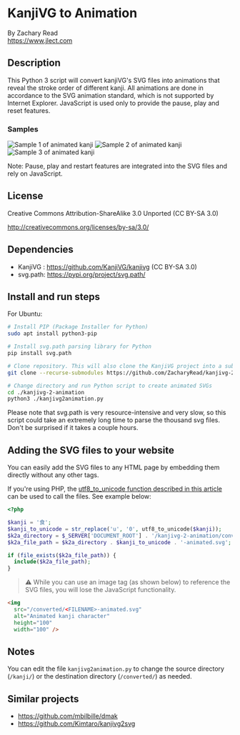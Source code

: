 
# KanjiVG to Animation

By Zachary Read  
https://www.jlect.com

## Description

This Python 3 script will convert kanjiVG's SVG files into animations that reveal the stroke order of different kanji. All animations are done in accordance to the SVG animation standard, which is not supported by Internet Explorer. JavaScript is used only to provide the pause, play and reset features.

### Samples

![Sample 1 of animated kanji](examples/0589c-jlect.svg?raw=true "Sample 1 of animated kanji") 
![Sample 2 of animated kanji](examples/05766-jlect.svg?raw=true "Sample 2 of animated kanji") 
![Sample 3 of animated kanji](examples/05678-jlect.svg?raw=true "Sample 3 of animated kanji")

Note: Pause, play and restart features are integrated into the SVG files and rely on JavaScript.

## License
Creative Commons Attribution-ShareAlike 3.0 Unported (CC BY-SA 3.0)

http://creativecommons.org/licenses/by-sa/3.0/

## Dependencies

* KanjiVG :  https://github.com/KanjiVG/kanjivg (CC BY-SA 3.0)
* svg.path:  https://pypi.org/project/svg.path/

## Install and run steps

For Ubuntu:
```sh
# Install PIP (Package Installer for Python)
sudo apt install python3-pip

# Install svg.path parsing library for Python
pip install svg.path

# Clone repository. This will also clone the KanjiVG project into a subdirectory.
git clone --recurse-submodules https://github.com/ZacharyRead/kanjivg-2-animation.git

# Change directory and run Python script to create animated SVGs
cd ./kanjivg-2-animation
python3 ./kanjivg2animation.py
```

Please note that svg.path is very resource-intensive and very slow, so this script could take an extremely long time to parse the thousand svg files. Don't be surprised if it takes a couple hours.

## Adding the SVG files to your website

You can easily add the SVG files to any HTML page by embedding them directly without any other tags.

If you're using PHP, the [utf8_to_unicode function described in this article](http://web.archive.org/web/20130414004049/http://www.randomchaos.com/documents/?source=php_and_unicode) can be used to call the files. See example below:

```php
<?php

$kanji = '食';
$kanji_to_unicode = str_replace('u', '0', utf8_to_unicode($kanji));
$k2a_directory = $_SERVER['DOCUMENT_ROOT'] . '/kanjivg-2-animation/converted/';
$k2a_file_path = $k2a_directory . $kanji_to_unicode . '-animated.svg';

if (file_exists($k2a_file_path)) {
  include($k2a_file_path);
}
```

> :warning: While you can use an image tag (as shown below) to reference the SVG files, you will lose the JavaScript functionality.

```html
<img
  src="/converted/<FILENAME>-animated.svg"
  alt="Animated kanji character"
  height="100"
  width="100" />
```

## Notes

You can edit the file `kanjivg2animation.py` to change the source directory (`/kanji/`) or the destination directory (`/converted/`) as needed.

## Similar projects

* https://github.com/mbilbille/dmak
* https://github.com/Kimtaro/kanjivg2svg
